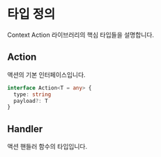 # 타입 정의

Context Action 라이브러리의 핵심 타입들을 설명합니다.

## Action

액션의 기본 인터페이스입니다.

```typescript
interface Action<T = any> {
  type: string
  payload?: T
}
```

## Handler

액션 핸들러 함수의 타입입니다.